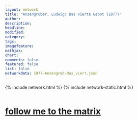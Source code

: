 ```yaml
---
layout: network
title: "Anzengruber, Ludwig: Das vierte Gebot (1877)"
author:
description:
headline:
modified:
category:
tags: 
imagefeature: 
mathjax: 
chart: 
comments: false
featured: false
list: false
networkdata: 1877-Anzengrub-Das_viert.json
---
```

{% include network.html %}
{% include network-static.html %}
<div class="row">
  <div class="small-5 small-centered columns"><a href="/matrix129"><h1>follow me to the matrix</h1></a>
</div>
</div>
